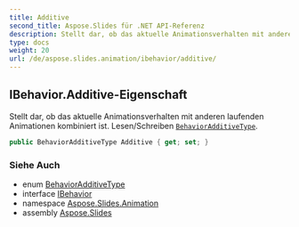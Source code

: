 ```yaml
---
title: Additive
second_title: Aspose.Slides für .NET API-Referenz
description: Stellt dar, ob das aktuelle Animationsverhalten mit anderen laufenden Animationen kombiniert ist. Lesen/Schreiben BehaviorAdditiveTypeaspose.slides/behavioradditivetype.
type: docs
weight: 20
url: /de/aspose.slides.animation/ibehavior/additive/
---
```


## IBehavior.Additive-Eigenschaft

Stellt dar, ob das aktuelle Animationsverhalten mit anderen laufenden Animationen kombiniert ist. Lesen/Schreiben [`BehaviorAdditiveType`](../../behavioradditivetype).

```csharp
public BehaviorAdditiveType Additive { get; set; }
```

### Siehe Auch

* enum [BehaviorAdditiveType](../../behavioradditivetype)
* interface [IBehavior](../../ibehavior)
* namespace [Aspose.Slides.Animation](../../ibehavior)
* assembly [Aspose.Slides](../../../)

<!-- DO NOT EDIT: generiert von xmldocmd für Aspose.Slides.dll -->